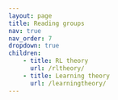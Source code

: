 ```yaml
---
layout: page
title: Reading groups
nav: true
nav_order: 7
dropdown: true
children:
    - title: RL theory
      url: /rltheory/
    - title: Learning theory
      url: /learningtheory/
---
```


  